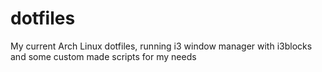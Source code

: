 # dotfiles
My current Arch Linux dotfiles, running i3 window manager with i3blocks and some custom made scripts for my needs
